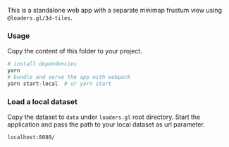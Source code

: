 This is a standalone web app with a separate minimap frustum view using `@loaders.gl/3d-tiles`.

### Usage

Copy the content of this folder to your project.

```bash
# install dependencies
yarn
# bundle and serve the app with webpack
yarn start-local  # or yarn start
```

### Load a local dataset

Copy the dataset to `data` under `loaders.gl` root directory.
Start the application and pass the path to your local dataset as url parameter.

`localhost:8080/`
